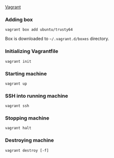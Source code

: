 [Vagrant](http://www.vagrantup.com/)

### Adding box

```
vagrant box add ubuntu/trusty64
```

Box is downloaded to `~/.vagrant.d/boxes` directory.

### Initializing Vagrantfile

```
vagrant init
```

### Starting machine

```
vagrant up
```

### SSH into running machine

```
vagrant ssh
```

### Stopping machine

```
vagrant halt
```

### Destroying machine

```
vagrant destroy [-f]
```
